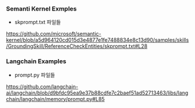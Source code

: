 ### Semanti Kernel Exmples

- skprompt.txt 파일들

https://github.com/microsoft/semantic-kernel/blob/a5d964120cd015d3e4877e1fe7488834e8c13d90/samples/skills/GroundingSkill/ReferenceCheckEntities/skprompt.txt#L28

### Langchain Examples

- prompt.py 파일들

https://github.com/langchain-ai/langchain/blob/d9bfdc95ea9e37b88cdfe7c2baef51ad52713463/libs/langchain/langchain/memory/prompt.py#L85